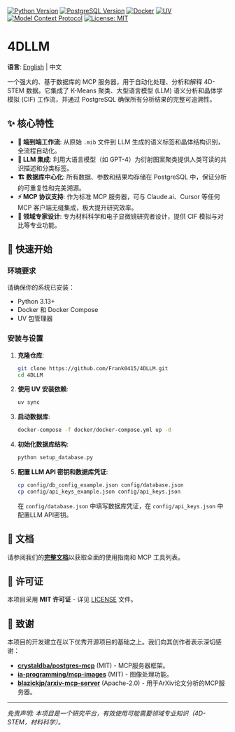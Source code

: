[![Python Version](https://img.shields.io/badge/python-3.13+-blue.svg)](https://www.python.org/downloads/)
[![PostgreSQL Version](https://img.shields.io/badge/PostgreSQL-17+-336791.svg)](https://www.postgresql.org/download/)
[![Docker](https://img.shields.io/badge/Docker-✓-1D63ED.svg)](https://www.docker.com/)
[![UV](https://img.shields.io/badge/uv-✓-de5fe9.svg)](https://docs.astral.sh/uv/) 
[![Model Context Protocol](https://img.shields.io/badge/MCP-Protocol-eeeeee.svg)](https://modelcontextprotocol.io/)
[![License: MIT](https://img.shields.io/github/license/Frank0415/4DLLM
)](https://opensource.org/licenses/MIT)

# 4DLLM

**语言**: [English](README.md) | 中文

一个强大的、基于数据库的 MCP 服务器，用于自动化处理、分析和解释 4D-STEM 数据。它集成了 K-Means 聚类、大型语言模型 (LLM) 语义分析和晶体学模拟 (CIF) 工作流，并通过 PostgreSQL 确保所有分析结果的完整可追溯性。

## ✨ 核心特性

*   **🔧 端到端工作流**: 从原始 `.mib` 文件到 LLM 生成的语义标签和晶体结构识别，全流程自动化。
*   **🧠 LLM 集成**: 利用大语言模型（如 GPT-4）为衍射图案聚类提供人类可读的共识描述和分类标签。
*   **🏗️ 数据库中心化**: 所有数据、参数和结果均存储在 PostgreSQL 中，保证分析的可重复性和完美溯源。
*   **⚡ MCP 协议支持**: 作为标准 MCP 服务器，可与 Claude.ai、Cursor 等任何 MCP 客户端无缝集成，极大提升研究效率。
*   **🔬 领域专家设计**: 专为材料科学和电子显微镜研究者设计，提供 CIF 模拟与对比等专业功能。

## 🚀 快速开始

### 环境要求
请确保你的系统已安装：
- Python 3.13+
- Docker 和 Docker Compose
- UV 包管理器

### 安装与设置
1.  **克隆仓库**:
    ```bash
    git clone https://github.com/Frank0415/4DLLM.git
    cd 4DLLM
    ```

2.  **使用 UV 安装依赖**:
    ```bash
    uv sync
    ```

3.  **启动数据库**:
    ```bash
    docker-compose -f docker/docker-compose.yml up -d
    ```

4.  **初始化数据库结构**:
    ```bash
    python setup_database.py
    ```

5.  **配置 LLM API 密钥和数据库凭证**:
    ```bash
    cp config/db_config_example.json config/database.json
    cp config/api_keys_example.json config/api_keys.json
    ```
    在 `config/database.json` 中填写数据库凭证，在 `config/api_keys.json` 中配置LLM API密钥。

## 📖 文档

请参阅我们的[**完整文档**](docs/documentation_zh.md)以获取全面的使用指南和 MCP 工具列表。

## 📜 许可证

本项目采用 **MIT 许可证** - 详见 [LICENSE](LICENSE) 文件。

## 🙏 致谢

本项目的开发建立在以下优秀开源项目的基础之上。我们向其创作者表示深切感谢：
- **[crystaldba/postgres-mcp](https://github.com/crystaldba/postgres-mcp)** (MIT) - MCP服务器框架。
- **[ia-programming/mcp-images](https://github.com/ia-programming/mcp-images)** (MIT) - 图像处理功能。
- **[blazickjp/arxiv-mcp-server](https://github.com/blazickjp/arxiv-mcp-server)** (Apache-2.0) - 用于ArXiv论文分析的MCP服务器。

---
*免责声明: 本项目是一个研究平台，有效使用可能需要领域专业知识（4D-STEM，材料科学）。*